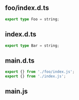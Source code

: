 ## foo/index.d.ts

```ts
export type Foo = string;

```
## index.d.ts

```ts
export type Bar = string;

```
## main.d.ts

```ts
export {} from './foo/index.js';
export {} from './index.js';

```
## main.js

```js


```